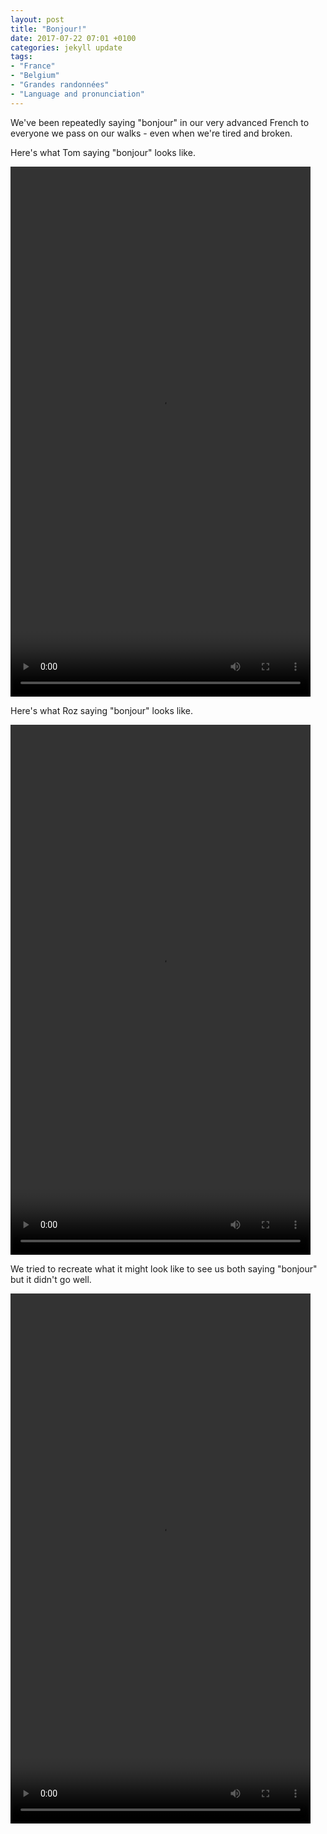 ```yaml
---
layout: post
title: "Bonjour!"
date: 2017-07-22 07:01 +0100
categories: jekyll update
tags:
- "France"
- "Belgium"
- "Grandes randonnées"
- "Language and pronunciation"
---
```


We've been repeatedly saying "bonjour" in our very advanced French to everyone we pass on our walks - even when we're tired and broken.

Here's what Tom saying "bonjour" looks like.

<video src="https://github.com/tombye/trexit/raw/gh-pages/assets/images/bonjour-tom.mp4" controls height="848" width="480" preload="metadata"><a href="https://github.com/tombye/trexit/raw/gh-pages/assets/images/bonjour-tom.mp4">Download this video</a></video>

Here's what Roz saying "bonjour" looks like.

<video src="https://github.com/tombye/trexit/raw/gh-pages/assets/images/bonjour-roz.mp4" controls height="848" width="480" preload="metadata"><a href="https://github.com/tombye/trexit/raw/gh-pages/assets/images/bonjour-roz.mp4">Download this video</a></video>

We tried to recreate what it might look like to see us both saying "bonjour" but it didn't go well.

<video src="https://github.com/tombye/trexit/raw/gh-pages/assets/images/bonjour-outtakes-2.mp4" controls height="848" width="480" preload="metadata"><a href="https://github.com/tombye/trexit/raw/gh-pages/assets/images/bonjour-outtakes-2.mp4">Download this video</a></video>
